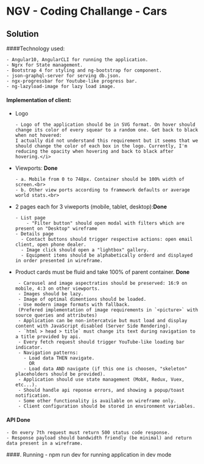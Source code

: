 # NGV - Coding Challange - Cars

## Solution

####Technology used:

    - Angular10, AngularCLI for running the application.
    - Ngrx for State management.
    - Bootstrap 4 for styling and ng-bootstrap for component.
    - json-graphql-server for serving db.json.
    - ngx-progressbar for Youtube-like progress bar.
    - ng-lazyload-image for lazy load image.

#### Implementation of client:
- Logo

      - Logo of the application should be in SVG format. On hover should change its color of every squear to a random one. Get back to black when not hovered:
      I actually did not understand this requirement but it seems that we should change the color of each box in the logo. Currently, I'm reducing the opacity when hovering and back to black after hovering.</i>
  
  
- Viewports: <b>Done</b><br>

      - a. Mobile from 0 to 748px. Container should be 100% width of screen.<br>
      - b. Other view ports according to framework defaults or average world stats.<br>
          
- 2 pages each for 3 viweports (mobile, tablet, desktop):<b>Done</b>

      - List page
          - "Filter button" should open modal with filters which are present on "Desktop" wireframe
      - Details page
        - Contact buttons should trigger respective actions: open email client, open phone dealer.
        - Image click should open a "lightbox" gallery.
        - Equipment items should be alphabetically orderd and displayed in order presented in wireframe.
        
-  Product cards must be fluid and take 100% of parent container. <b>Done</b>

        - Carousel and image aspectratios should be preserved: 16:9 on mobile, 4:3 on other viewports.
        - Images should be lazy.
        - Image of optimal dimentions should be loaded.
        - Use modern image formats with fallback.
        (Prefered implementation of image requirements in `<picture>` with source queries and attributes)
        - Application can be non-intercatvie but must load and display content with JavaScript disabled (Server Side Rendering).
        - `html > head > title` must change its text during navigation to a title provided by api.
        - Every fetch request should trigger YouTube-like loading bar indicator.
        - Navigation patterns:
          - Load data THEN navigate.
            OR
          - Load data AND navigate (if this one is choosen, "skeleton" placeholders should be provided).
        - Application should use state management (MobX, Redux, Vuex, etc...).
        - Should handle api reponse errors, and showing a popup/toast notification.
        - Some other functionality is available on wireframe only.
        - Client configuration should be stored in environment variables.
#### API <b>Done</b> 
    - On every 7th request must return 500 status code response.
    - Response payload should bandwidth friendly (be minimal) and return data present in a wireframe.

####. Running
    - npm run dev for running application in dev mode
    
